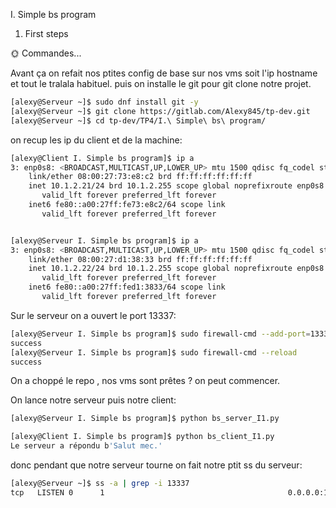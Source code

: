 I. Simple bs program
1. First steps

🌞 Commandes...

Avant ça on refait nos ptites config de base sur nos vms soit l'ip hostname et tout le tralala habituel. puis on installe le git pour git clone notre projet.

```bash
[alexy@Serveur ~]$ sudo dnf install git -y
[alexy@Serveur ~]$ git clone https://gitlab.com/Alexy845/tp-dev.git
[alexy@Serveur ~]$ cd tp-dev/TP4/I.\ Simple\ bs\ program/
```

on recup les ip du client et de la machine:

```bash
[alexy@Client I. Simple bs program]$ ip a
3: enp0s8: <BROADCAST,MULTICAST,UP,LOWER_UP> mtu 1500 qdisc fq_codel state UP group default qlen 1000
    link/ether 08:00:27:73:e8:c2 brd ff:ff:ff:ff:ff:ff
    inet 10.1.2.21/24 brd 10.1.2.255 scope global noprefixroute enp0s8
       valid_lft forever preferred_lft forever
    inet6 fe80::a00:27ff:fe73:e8c2/64 scope link
       valid_lft forever preferred_lft forever


[alexy@Serveur I. Simple bs program]$ ip a
3: enp0s8: <BROADCAST,MULTICAST,UP,LOWER_UP> mtu 1500 qdisc fq_codel state UP group default qlen 1000
    link/ether 08:00:27:d1:38:33 brd ff:ff:ff:ff:ff:ff
    inet 10.1.2.22/24 brd 10.1.2.255 scope global noprefixroute enp0s8
       valid_lft forever preferred_lft forever
    inet6 fe80::a00:27ff:fed1:3833/64 scope link
       valid_lft forever preferred_lft forever
```

Sur le serveur on a ouvert le port 13337:

```bash
[alexy@Serveur I. Simple bs program]$ sudo firewall-cmd --add-port=13337/tcp --permanent
success
[alexy@Serveur I. Simple bs program]$ sudo firewall-cmd --reload
success
```

On a choppé le repo , nos vms sont prêtes ? on peut commencer.

On lance notre serveur puis notre client:
```bash
[alexy@Serveur I. Simple bs program]$ python bs_server_I1.py

[alexy@Client I. Simple bs program]$ python bs_client_I1.py
Le serveur a répondu b'Salut mec.'
```

donc pendant que notre serveur tourne on fait notre ptit ss du serveur:

```bash
[alexy@Serveur ~]$ ss -a | grep -i 13337
tcp   LISTEN 0      1                                         0.0.0.0:13337                   0.0.0.0:*
```


